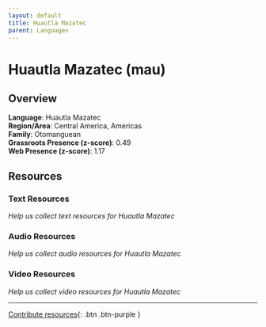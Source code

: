 ```yaml
---
layout: default
title: Huautla Mazatec
parent: Languages
---
```


# Huautla Mazatec (mau)

## Overview

**Language**: Huautla Mazatec  
**Region/Area**: Central America, Americas  
**Family**: Otomanguean  
**Grassroots Presence (z-score)**: 0.49  
**Web Presence (z-score)**: 1.17  

## Resources

### Text Resources
*Help us collect text resources for Huautla Mazatec*

### Audio Resources
*Help us collect audio resources for Huautla Mazatec*

### Video Resources
*Help us collect video resources for Huautla Mazatec*

---

[Contribute resources](https://forms.office.com/e/1SfLJx3u1r){: .btn .btn-purple }
